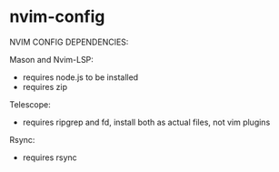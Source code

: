 # nvim-config

NVIM CONFIG DEPENDENCIES:

Mason and Nvim-LSP:
- requires node.js to be installed
- requires zip

Telescope:
- requires ripgrep and fd, install both as actual files, not vim plugins

Rsync:
- requires rsync
